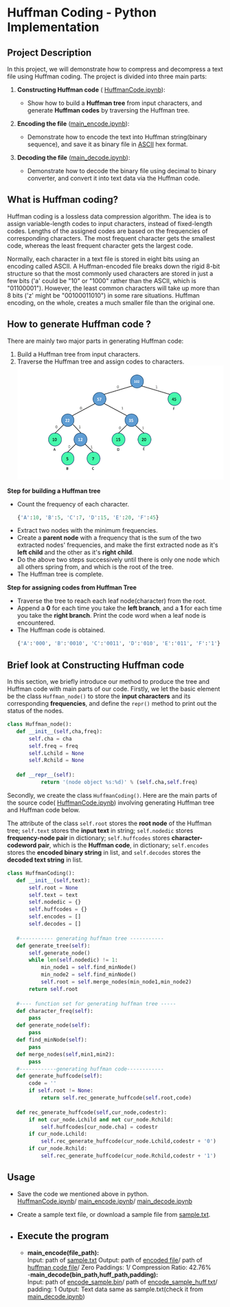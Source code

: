 # Huffman Coding - Python Implementation
## Project Description
In this project, we will demonstrate how to compress and decompress a text file using Huffman coding. The project is divided into three main parts:

 1.  **Constructing Huffman code** ( [HuffmanCode.ipynb](https://github.com/ybruce61414/Data-Structures/blob/master/Tree/HuffmanCoding/HuffmanCode.ipynb)):
     * Show how to build a **Huffman tree** from input characters, and generate **Huffman codes** by traversing the Huffman tree. 
 2.  **Encoding the file** ([main_encode.ipynb](https://github.com/ybruce61414/Data-Structures/blob/master/Tree/HuffmanCoding/main_encode.ipynb)):
      * Demonstrate how to encode the text into Huffman string(binary sequence), and save it as binary file in [ASCII](https://www.eso.org/~ndelmott/ascii.html) hex format. 
  
 3.  **Decoding the file** ([main_decode.ipynb](https://github.com/ybruce61414/Data-Structures/blob/master/Tree/HuffmanCoding/main_decode.ipynb)):
     * Demonstrate how to decode the binary file using decimal to binary converter, and convert it into text data via the Huffman code.  
         

## What is Huffman coding?
Huffman coding is a lossless data compression algorithm. The idea is to assign variable-length codes to input characters, instead of fixed-length codes. Lengths of the assigned codes are based on the frequencies of corresponding characters. The most frequent character gets the smallest code, whereas the least frequent character gets the largest code.

Normally, each character in a text file is stored in eight bits using an encoding called ASCII. A Huffman-encoded file breaks down the rigid 8-bit structure so that the most commonly used characters are stored in just a few bits ('a' could be "10" or "1000" rather than the ASCII, which is "01100001").  However, the least common characters will take up more than 8 bits ('z' might be "00100011010") in some rare situations. Huffman encoding, on the whole, creates a much smaller file than the original one.

 ## How to generate Huffman code ?
 There are mainly two major parts in generating Huffman code:
 
1.  Build a Huffman tree from input characters.
2.  Traverse the Huffman tree and assign codes to characters.
 ![Alt Huffman tree](image/huffman_tree.png)
 
 **Step for building a Huffman tree**
 
 - Count the frequency of each character.  
   ```python
   {'A':10, 'B':5, 'C':7, 'D':15, 'E':20, 'F':45}
   ``` 
 -  Extract two nodes with the minimum frequencies.
 -  Create a **parent node** with a frequency that is the sum of the two extracted nodes' frequencies, and make the first extracted node as it's **left child** and the other as it's **right child**.
 - Do the above two steps successively until there is only one node which all others spring from, and which is the root of the tree.
 - The Huffman tree is complete.
 
 **Step for assigning codes from Huffman Tree**
 
 - Traverse the tree to reach each leaf node(character) from the root.
 - Append a **0** for each time you take the **left branch**, and a **1** for each time you take the **right branch**. Print the code word when a leaf node is encountered.
 - The Huffman code is obtained.
    ```python
   {'A':'000', 'B':'0010', 'C':'0011', 'D':'010', 'E':'011', 'F':'1'}
   ``` 
   
 ## Brief look at Constructing Huffman code
 In this section, we briefly introduce our method to produce the tree and Huffman code with main parts of our code. Firstly, we let the basic element be the class `Huffman_node()` to store the **input characters** and its corresponding **frequencies**, and define the `repr()` method to print out the status of the nodes. 
 
 ```python
 class Huffman_node():
    def __init__(self,cha,freq):
        self.cha = cha
        self.freq = freq
        self.Lchild = None
        self.Rchild = None
   
    def __repr__(self):
            return '(node object %s:%d)' % (self.cha,self.freq)
 ``` 
 Secondly, we create the class `HuffmanCoding()`. Here are the main parts of the source code( [HuffmanCode.ipynb](https://github.com/ybruce61414/Data-Structures/blob/master/Tree/HuffmanCoding/HuffmanCode.ipynb)) involving generating Huffman tree and Huffman code below.
 
 The attribute of the class `self.root` stores the **root node** of the Huffman tree; `self.text` stores the **input text** in string;  `self.nodedic` stores **frequency-node pair** in dictionary; `self.huffcodes` stores **character-codeword pair**, which is the **Huffman code**, in dictionary; `self.encodes` stores the **encoded binary string** in list, and `self.decodes` stores the **decoded text string** in list.
 ```python 
 class HuffmanCoding():
    def __init__(self,text):
        self.root = None
        self.text = text
        self.nodedic = {}
        self.huffcodes = {}
        self.encodes = []
        self.decodes = []
                
    #----------- generating huffman tree -----------   
    def generate_tree(self):
        self.generate_node() 
        while len(self.nodedic) != 1:
            min_node1 = self.find_minNode()
            min_node2 = self.find_minNode()
            self.root = self.merge_nodes(min_node1,min_node2)
        return self.root              
        
    #---- function set for generating huffman tree -----
    def character_freq(self):
        pass
    def generate_node(self):
        pass
    def find_minNode(self):
        pass    
    def merge_nodes(self,min1,min2):
        pass    
    #------------generating huffman code------------
    def generate_huffcode(self):
        code = ''
        if self.root != None:
            return self.rec_generate_huffcode(self.root,code)         
            
    def rec_generate_huffcode(self,cur_node,codestr):
        if not cur_node.Lchild and not cur_node.Rchild:
            self.huffcodes[cur_node.cha] = codestr  
        if cur_node.Lchild:
            self.rec_generate_huffcode(cur_node.Lchild,codestr + '0')
        if cur_node.Rchild:
            self.rec_generate_huffcode(cur_node.Rchild,codestr + '1')        
  ```        
 
 ## Usage 
 - Save the code we mentioned above in python.  
 [HuffmanCode.ipynb](https://github.com/ybruce61414/Data-Structures/blob/master/Tree/HuffmanCoding/HuffmanCode.ipynb)/ [main_encode.ipynb](https://github.com/ybruce61414/Data-Structures/blob/master/Tree/HuffmanCoding/main_encode.ipynb)/ [main_decode.ipynb](https://github.com/ybruce61414/Data-Structures/blob/master/Tree/HuffmanCoding/main_decode.ipynb)
 
 - Create a sample text file, or download a sample file from [sample.txt](https://github.com/ybruce61414/Data-Structures/blob/master/Tree/HuffmanCoding/sample%20/sample.txt).
 
 - Execute the program
   ---  
   - **main_encode(file_path):**  
   Input:     path of [sample.txt](https://github.com/ybruce61414/Data-Structures/blob/master/Tree/HuffmanCoding/sample%20/sample.txt)
   Output:  path of [encoded file](https://github.com/ybruce61414/Data-Structures/blob/master/Tree/HuffmanCoding/sample%20/encode_sample.bin)/ path of [huffman code file](https://github.com/ybruce61414/Data-Structures/blob/master/Tree/HuffmanCoding/sample%20/encode_sample_huff.txt)/ Zero Paddings: 1/ Compression Ratio: 42.76%    
   -**main_decode(bin_path,huff_path,padding):**  
   Input:     path of [encode_sample.bin](https://github.com/ybruce61414/Data-Structures/blob/master/Tree/HuffmanCoding/sample%20/encode_sample.bin)/ path of [encode_sample_huff.txt](https://github.com/ybruce61414/Data-Structures/blob/master/Tree/HuffmanCoding/sample%20/encode_sample_huff.txt)/ padding: 1
   Output:  Text data same as sample.txt(check it from [main_decode.ipynb](https://github.com/ybruce61414/Data-Structures/blob/master/Tree/HuffmanCoding/main_decode.ipynb))

 
 
 
 